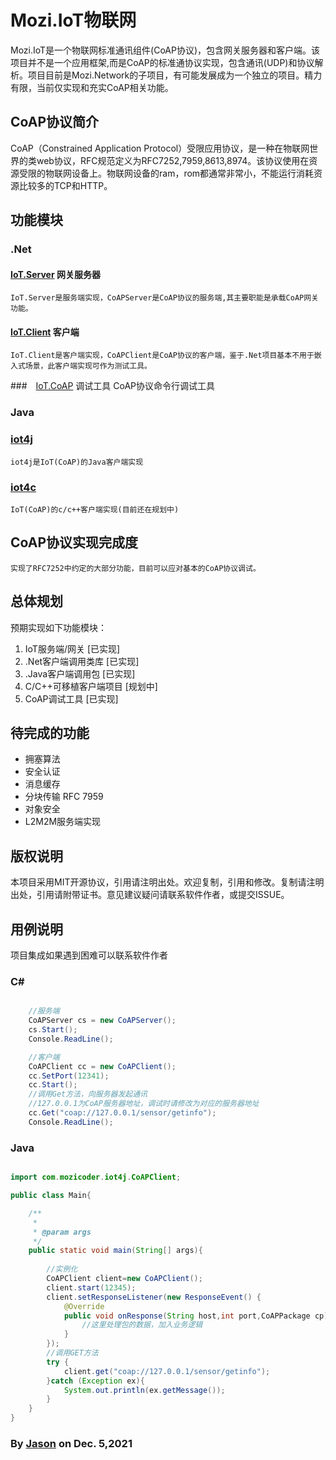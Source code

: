 ﻿# Mozi.IoT物联网

Mozi.IoT是一个物联网标准通讯组件(CoAP协议)，包含网关服务器和客户端。该项目并不是一个应用框架,而是CoAP的标准通协议实现，包含通讯(UDP)和协议解析。项目目前是Mozi.Network的子项目，有可能发展成为一个独立的项目。精力有限，当前仅实现和充实CoAP相关功能。

## CoAP协议简介
CoAP（Constrained Application Protocol）受限应用协议，是一种在物联网世界的类web协议，RFC规范定义为RFC7252,7959,8613,8974。该协议使用在资源受限的物联网设备上。物联网设备的ram，rom都通常非常小，不能运行消耗资源比较多的TCP和HTTP。

## 功能模块

### .Net 

#### [IoT.Server][iotserver] 网关服务器
	IoT.Server是服务端实现，CoAPServer是CoAP协议的服务端,其主要职能是承载CoAP网关功能。

#### [IoT.Client][iotclient] 客户端 
	IoT.Client是客户端实现，CoAPClient是CoAP协议的客户端，鉴于.Net项目基本不用于嵌入式场景，此客户端实现可作为测试工具。

###　[IoT.CoAP][iotcoap] 调试工具
    CoAP协议命令行调试工具

### Java

### [iot4j][iot4j]
    iot4j是IoT(CoAP)的Java客户端实现

### [iot4c][iot4c]
    IoT(CoAP)的c/c++客户端实现(目前还在规划中)

## CoAP协议实现完成度
	实现了RFC7252中约定的大部分功能，目前可以应对基本的CoAP协议调试。
 
## 总体规划

预期实现如下功能模块：

1. IoT服务端/网关          [已实现]
2. .Net客户端调用类库      [已实现]
3. .Java客户端调用包       [已实现]
4. C/C++可移植客户端项目   [规划中]
5. CoAP调试工具            [已实现]

## 待完成的功能
- 拥塞算法
- 安全认证
- 消息缓存
- 分块传输 RFC 7959
- 对象安全
- L2M2M服务端实现

## 版权说明
本项目采用MIT开源协议，引用请注明出处。欢迎复制，引用和修改。复制请注明出处，引用请附带证书。意见建议疑问请联系软件作者，或提交ISSUE。

## 用例说明
项目集成如果遇到困难可以联系软件作者

### C#

~~~csharp

	//服务端
    CoAPServer cs = new CoAPServer();
    cs.Start();
    Console.ReadLine();

    //客户端
    CoAPClient cc = new CoAPClient();
    cc.SetPort(12341);
    cc.Start();
    //调用Get方法，向服务器发起通讯
    //127.0.0.1为CoAP服务器地址，调试时请修改为对应的服务器地址
    cc.Get("coap://127.0.0.1/sensor/getinfo");
    Console.ReadLine();

~~~

### Java

~~~java

import com.mozicoder.iot4j.CoAPClient;

public class Main{

    /**
     *
     * @param args
     */
    public static void main(String[] args){
        
        //实例化
        CoAPClient client=new CoAPClient();
        client.start(12345);
        client.setResponseListener(new ResponseEvent() {
            @Override
            public void onResponse(String host,int port,CoAPPackage cp) {
                //这里处理包的数据，加入业务逻辑
            }
        });
        //调用GET方法
        try {
            client.get("coap://127.0.0.1/sensor/getinfo");
        }catch (Exception ex){
            System.out.println(ex.getMessage());
        }
    }
}

~~~

### By [Jason][1] on Dec. 5,2021

[1]:mailto:brotherqian@163.com
[iotserver]:../Mozi.IoT.Server
[iotclient]:../Mozi.IoT.Client
[iotcoap]:../Mozi.IoT.CoAP
[iot4j]:https://gitee.com/myui/mozi.iot4j
[iot4c]:https://gitee.com/myui/iot4c